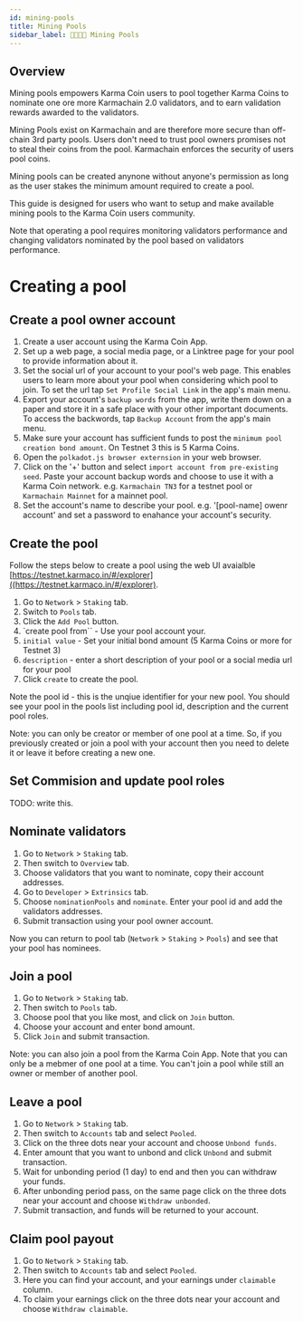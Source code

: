 ```yaml
---
id: mining-pools
title: Mining Pools
sidebar_label: 👨‍👩‍👧‍👦 Mining Pools
---
```


## Overview
Mining pools empowers Karma Coin users to pool together Karma Coins to nominate one ore more Karmachain 2.0 validators, and to earn validation rewards awarded to the validators. 

Mining Pools exist on Karmachain and are therefore more secure than off-chain 3rd party pools. Users don't need to trust pool owners promises not to steal their coins from the pool. Karmachain enforces the security of users pool coins.

Mining pools can be created anynone without anyone's permission as long as the user stakes the minimum amount required to create a pool. 

This guide is designed for users who want to setup and make available mining pools to the Karma Coin users community.

Note that operating a pool requires monitoring validators performance and changing validators nominated by the pool based on validators performance.

# Creating a pool

## Create a pool owner account
1. Create a user account using the Karma Coin App.
2. Set up a web page, a social media page, or a Linktree page for your pool to provide information about it.
3. Set the social url of your account to your pool's web page. This enables users to learn more about your pool when considering which pool to join. To set the url tap `Set Profile Social Link` in the app's main menu.
4. Export your account's `backup words` from the app, write them down on a paper and store it in a safe place with your other important documents. To access the backwords, tap `Backup Account` from the app's main menu.
5. Make sure your account has sufficient funds to post the `minimum pool creation bond amount`. On Testnet 3 this is 5 Karma Coins.
6. Open the `polkadot.js browser externsion` in your web browser.
7. Click on the '+' button and select `import account from pre-existing seed`. Paste your account backup words and choose to use it with a Karma Coin network. e.g. `Karmachain TN3` for a testnet pool or `Karmachain Mainnet` for a mainnet pool.
8. Set the account's name to describe your pool. e.g. '[pool-name] owenr account' and set a password to enahance your account's security. 


## Create the pool

Follow the steps below to create a pool using the web UI avaialble [https://testnet.karmaco.in/#/explorer]((https://testnet.karmaco.in/#/explorer).

1. Go to `Network` > `Staking` tab.
2. Switch to `Pools` tab.
3. Click the `Add Pool` button.
4. `create pool from`` - Use your pool account your.
5. `initial value` - Set your initial bond amount (5 Karma Coins or more for Testnet 3) 
6. `description` - enter a short description of your pool or a social media url for your pool
7. Click `create` to create the pool.

Note the pool id - this is the unqiue identifier for your new pool.
You should see your pool in the pools list including pool id, description and the current pool roles.

Note: you can only be creator or member of one pool at a time. So, if you previously created or join a pool with your account then you need to delete it or leave it before creating a new one.

## Set Commision and update pool roles
TODO: write this.

## Nominate validators

1. Go to `Network` > `Staking` tab.
2. Then switch to `Overview` tab.
3. Choose validators that you want to nominate, copy their account addresses.
4. Go to `Developer` > `Extrinsics` tab.
5. Choose `nominationPools` and `nominate`. Enter your pool id and add the validators addresses.
6. Submit transaction using your pool owner account.

Now you can return to pool tab (`Network` > `Staking` > `Pools`) and see that your pool has nominees.

## Join a pool

1. Go to `Network` > `Staking` tab.
2. Then switch to `Pools` tab.
3. Choose pool that you like most, and click on `Join` button.
4. Choose your account and enter bond amount.
5. Click `Join` and submit transaction.

Note: you can also join a pool from the Karma Coin App.
Note that you can only be a mebmer of one pool at a time. You can't join a pool while still an owner or member of another pool.

## Leave a pool

1. Go to `Network` > `Staking` tab.
2. Then switch to `Accounts` tab and select `Pooled`.
3. Click on the three dots near your account and choose `Unbond funds`.
4. Enter amount that you want to unbond and click `Unbond` and submit transaction.
5. Wait for unbonding period (1 day) to end and then you can withdraw your funds.
6. After unbonding period pass, on the same page click on the three dots near your account and choose `Withdraw unbonded`.
7. Submit transaction, and funds will be returned to your account.

## Claim pool payout

1. Go to `Network` > `Staking` tab.
2. Then switch to `Accounts` tab and select `Pooled`.
3. Here you can find your account, and your earnings under `claimable` column.
4. To claim your earnings click on the three dots near your account and choose `Withdraw claimable`.
